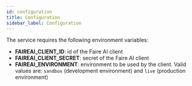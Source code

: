 ```yaml
---
id: configuration
title: Configuration
sidebar_label: Configuration
---
```


<!--
WARNING: this file was automatically generated by Mia-Platform Doc Aggregator.
DO NOT MODIFY IT BY HAND.
Instead, modify the source file and run the aggregator to regenerate this file.
-->

The service requires the following environment variables:

- **FAIREAI_CLIENT_ID**: id of the Faire AI client
- **FAIREAI_CLIENT_SECRET**: secret of the Faire AI client
- **FAIREAI_ENVIRONMENT**: environment to be used by the client. Valid values are: `sandbox` (development environment) and `live` (production environment)
